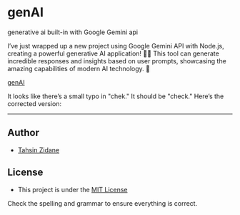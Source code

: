 # genAI
generative ai built-in with Google Gemini api

I’ve just wrapped up a new project using Google Gemini API with Node.js, creating a powerful generative AI application! 🤖✨ This tool can generate incredible responses and insights based on user prompts, showcasing the amazing capabilities of modern AI technology. 🌟

[genAI]()



It looks like there’s a small typo in "chek." It should be "check." Here’s the corrected version:

---

## Author
- [Tahsin Zidane](https://tahsinportfo.netlify.app/)

## License
- This project is under the [MIT License](/LICENSE)

Check the spelling and grammar to ensure everything is correct.